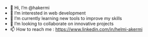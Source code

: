 - 👋 Hi, I’m @hakermi
- 👀 I’m interested in web development
- 🌱 I’m currently learning new tools to improve my skills
- 💞️ I’m looking to collaborate on innovative projects
- 📫 How to reach me : https://www.linkedin.com/in/helmi-akermi

<!---
hakermi/hakermi is a ✨ special ✨ repository because its `README.md` (this file) appears on your GitHub profile.
You can click the Preview link to take a look at your changes.
--->
